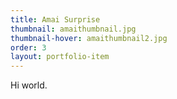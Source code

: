 ```yaml
---
title: Amai Surprise
thumbnail: amaithumbnail.jpg
thumbnail-hover: amaithumbnail2.jpg
order: 3
layout: portfolio-item
---
```


Hi world.

